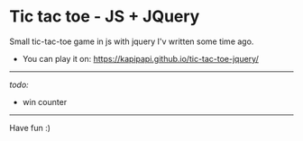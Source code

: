 # Tic tac toe - JS + JQuery
Small tic-tac-toe game in js with jquery I'v written some time ago.

- You can play it on: https://kapipapi.github.io/tic-tac-toe-jquery/

<hr>

<i> todo: </i>
- win counter

<hr>

Have fun :)
